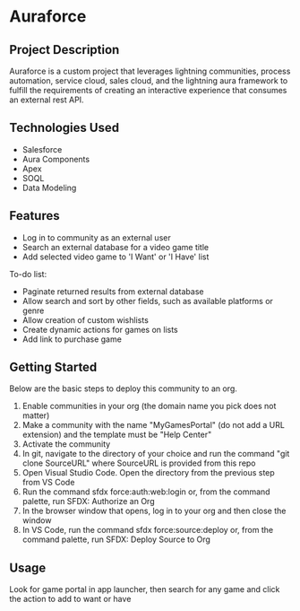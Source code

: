 # Auraforce
## Project Description
Auraforce is a custom project that leverages lightning communities, process automation, service cloud, sales cloud, and the lightning aura framework to fulfill the requirements of creating an interactive experience that consumes an external rest API.

## Technologies Used
- Salesforce
- Aura Components
- Apex
- SOQL
- Data Modeling
## Features
- Log in to community as an external user
- Search an external database for a video game title
- Add selected video game to 'I Want' or 'I Have' list

To-do list:
- Paginate returned results from external database
- Allow search and sort by other fields, such as available platforms or genre
- Allow creation of custom wishlists
- Create dynamic actions for games on lists
- Add link to purchase game

## Getting Started
Below are the basic steps to deploy this community to an org.
1. Enable communities in your org (the domain name you pick does not matter)
2. Make a community with the name "MyGamesPortal" (do not add a URL extension) and the template must be "Help Center" 
3. Activate the community
4. In git, navigate to the directory of your choice and run the command "git clone SourceURL" where SourceURL is provided from this repo
5. Open Visual Studio Code. Open the directory from the previous step from VS Code
6. Run the command sfdx force:auth:web:login or, from the command palette, run SFDX: Authorize an Org
7. In the browser window that opens, log in to your org and then close the window
8. In VS Code, run the command sfdx force:source:deploy or, from the command palette, run SFDX: Deploy Source to Org

## Usage
Look for game portal in app launcher, then search for any game and click the action to add to want or have
